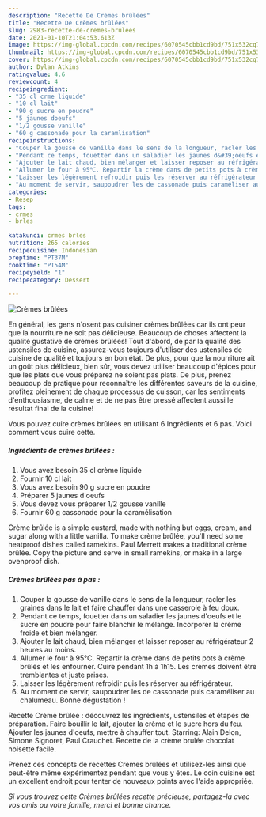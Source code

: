 ```yaml
---
description: "Recette De Crèmes brûlées"
title: "Recette De Crèmes brûlées"
slug: 2983-recette-de-cremes-brulees
date: 2021-01-10T21:04:53.613Z
image: https://img-global.cpcdn.com/recipes/6070545cbb1cd9bd/751x532cq70/cremes-brulees-photo-principale-de-la-recette.jpg
thumbnail: https://img-global.cpcdn.com/recipes/6070545cbb1cd9bd/751x532cq70/cremes-brulees-photo-principale-de-la-recette.jpg
cover: https://img-global.cpcdn.com/recipes/6070545cbb1cd9bd/751x532cq70/cremes-brulees-photo-principale-de-la-recette.jpg
author: Dylan Atkins
ratingvalue: 4.6
reviewcount: 4
recipeingredient:
- "35 cl crme liquide"
- "10 cl lait"
- "90 g sucre en poudre"
- "5 jaunes doeufs"
- "1/2 gousse vanille"
- "60 g cassonade pour la caramlisation"
recipeinstructions:
- "Couper la gousse de vanille dans le sens de la longueur, racler les graines dans le lait et faire chauffer dans une casserole à feu doux."
- "Pendant ce temps, fouetter dans un saladier les jaunes d&#39;oeufs et le sucre en poudre pour faire blanchir le mélange. Incorporer la crème froide et bien mélanger."
- "Ajouter le lait chaud, bien mélanger et laisser reposer au réfrigérateur 2 heures au moins."
- "Allumer le four à 95℃. Repartir la crème dans de petits pots à crème brûlés et les enfourner. Cuire pendant 1h à 1h15. Les crèmes doivent être tremblantes et juste prises."
- "Laisser les légèrement refroidir puis les réserver au réfrigérateur."
- "Au moment de servir, saupoudrer les de cassonade puis caraméliser au chalumeau. Bonne dégustation !"
categories:
- Resep
tags:
- crmes
- brles

katakunci: crmes brles 
nutrition: 265 calories
recipecuisine: Indonesian
preptime: "PT37M"
cooktime: "PT54M"
recipeyield: "1"
recipecategory: Dessert

---
```



![Crèmes brûlées](https://img-global.cpcdn.com/recipes/6070545cbb1cd9bd/751x532cq70/cremes-brulees-photo-principale-de-la-recette.jpg)

En général, les gens n'osent pas cuisiner crèmes brûlées car ils ont peur que la nourriture ne soit pas délicieuse. Beaucoup de choses affectent la qualité gustative de crèmes brûlées! Tout d'abord, de par la qualité des ustensiles de cuisine, assurez-vous toujours d'utiliser des ustensiles de cuisine de qualité et toujours en bon état. De plus, pour que la nourriture ait un goût plus délicieux, bien sûr, vous devez utiliser beaucoup d'épices pour que les plats que vous préparez ne soient pas plats. De plus, prenez beaucoup de pratique pour reconnaître les différentes saveurs de la cuisine, profitez pleinement de chaque processus de cuisson, car les sentiments d'enthousiasme, de calme et de ne pas être pressé affectent aussi le résultat final de la cuisine!

<!--inarticleads1-->

Vous pouvez cuire crèmes brûlées en utilisant 6 Ingrédients et 6 pas. Voici comment vous cuire cette.

##### Ingrédients de crèmes brûlées :

1. Vous avez besoin 35 cl crème liquide
1. Fournir 10 cl lait
1. Vous avez besoin 90 g sucre en poudre
1. Préparer 5 jaunes d&#39;oeufs
1. Vous devez vous préparer 1/2 gousse vanille
1. Fournir 60 g cassonade pour la caramélisation


Crème brûlée is a simple custard, made with nothing but eggs, cream, and sugar along with a little vanilla. To make crème brûlée, you&#39;ll need some heatproof dishes called ramekins. Paul Merrett makes a traditional crème brûlée. Copy the picture and serve in small ramekins, or make in a large ovenproof dish. 

<!--inarticleads2-->

##### Crèmes brûlées pas à pas :

1. Couper la gousse de vanille dans le sens de la longueur, racler les graines dans le lait et faire chauffer dans une casserole à feu doux.
1. Pendant ce temps, fouetter dans un saladier les jaunes d&#39;oeufs et le sucre en poudre pour faire blanchir le mélange. Incorporer la crème froide et bien mélanger.
1. Ajouter le lait chaud, bien mélanger et laisser reposer au réfrigérateur 2 heures au moins.
1. Allumer le four à 95℃. Repartir la crème dans de petits pots à crème brûlés et les enfourner. Cuire pendant 1h à 1h15. Les crèmes doivent être tremblantes et juste prises.
1. Laisser les légèrement refroidir puis les réserver au réfrigérateur.
1. Au moment de servir, saupoudrer les de cassonade puis caraméliser au chalumeau. Bonne dégustation !


Recette Crème brûlée : découvrez les ingrédients, ustensiles et étapes de préparation. Faire bouillir le lait, ajouter la crème et le sucre hors du feu. Ajouter les jaunes d&#39;oeufs, mettre à chauffer tout. Starring: Alain Delon, Simone Signoret, Paul Crauchet. Recette de la crème brulée chocolat noisette facile. 

<!--inarticleads1-->

<p>
Prenez ces concepts de recettes Crèmes brûlées et utilisez-les ainsi que peut-être même expérimentez pendant que vous y êtes. Le coin cuisine est un excellent endroit pour tenter de nouveaux points avec l'aide appropriée.
</p>

<p>
<i>Si vous trouvez cette Crèmes brûlées recette précieuse, partagez-la avec vos amis ou votre famille, merci et bonne chance.</i>
</p>
